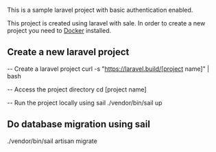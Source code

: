 <p>This is a sample laravel project with basic authentication enabled.</p>

<p>
This project is created using laravel with sale. In order to create a new project you need to  <a href="https://www.docker.com/">Docker</a> installed.
</p>


## Create a new laravel project
-- Create a laravel project 
curl -s "https://laravel.build/[project name]" | bash

-- Access the project directory
cd [project name]

-- Run the project locally using sail
./vendor/bin/sail up


## Do database migration using sail
./vendor/bin/sail artisan migrate

